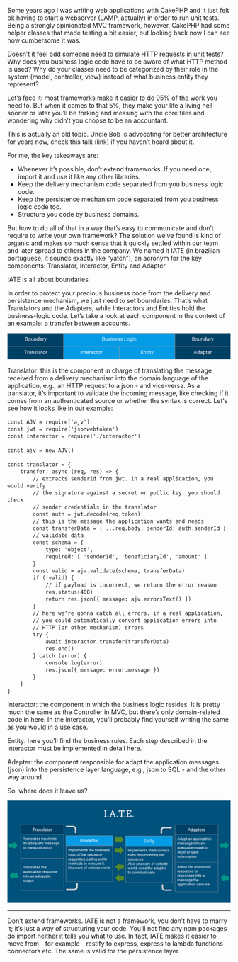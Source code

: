 Some years ago I was writing web applications with CakePHP and it just felt ok having to start a webserver (LAMP, actually) in order to run unit tests. Being a strongly opinionated MVC framework, however, CakePHP had some helper classes that made testing a bit easier, but looking back now I can see how cumbersome it was.

Doesn’t it feel odd someone need to simulate HTTP requests in unit tests? Why does you business logic code have to be aware of what HTTP method is used? Why do your classes need to be categorized by their role in the system (model, controller, view) instead of what business entity they represent?

Let’s face it: most frameworks make it easier to do 95% of the work you need to. But when it comes to that 5%, they make your life a living hell - sooner or later you’ll be forking and messing with the core files and wondering why didn’t you choose to be an accountant.

This is actually an old topic. Uncle Bob is advocating for better architecture for years now, check this talk (link) if you haven’t heard about it.

For me, the key takeaways are:

* Whenever it’s possible, don’t extend frameworks. If you need one, import it and use it like any other libraries.
* Keep the delivery mechanism code separated from you business logic code.
* Keep the persistence mechanism code separated from you business logic code too.
* Structure you code by business domains.

But how to do all of that in a way that’s easy to communicate and don’t require to write your own framework? The solution we’ve found is kind of organic and makes so much sense that it quickly settled within our team and later spread to others in the company. We named it IATE (in brazilian portuguese, it sounds exactly like “yatch”), an acronym for the key components: Translator, Interactor, Entity and Adapter.

IATE is all about boundaries

In order to protect your precious business code from the delivery and persistence mechanism, we just need to set boundaries. That’s what Translators and the Adapters, while Interactors and Entities hold the business-logic code. Let’s take a look at each component in the context of an example: a transfer between accounts.

![iate scheme](https://github.com/afmeirelles/iate/blob/master/img/sctructure.png)

Translator: this is the component in charge of translating the message received from a delivery mechanism into the domain language of the application, e.g., an HTTP request to a json - and vice-versa. As a translator, it’s important to validate the incoming message, like checking if it comes from an authenticated source or whether the syntax is correct. Let's see how it looks like in our example:

    const AJV = require('ajv')
    const jwt = require('jsonwebtoken')
    const interactor = require('./interactor')

    const ajv = new AJV()

    const translator = {
        transfer: async (req, res) => {
            // extracts senderId from jwt. in a real application, you would verify 
            // the signature against a secret or public key. you should check
            // sender credentials in the translator
            const auth = jwt.decode(req.token)
            // this is the message the application wants and needs
            const transferData = { ...req.body, senderId: auth.senderId }
            // validate data
            const schema = {
                type: 'object',
                required: [ 'senderId', 'beneficiaryId', 'amount' ]
            }
            const valid = ajv.validate(schema, transferData)
            if (!valid) {
                // if payload is incorrect, we return the error reason
                res.status(400)
                return res.json({ message: ajv.errorsText() })
            }
            // here we're gonna catch all errors. in a real application,
            // you could automatically convert application errors into
            // HTTP (or other mechanism) errors
            try {
                await interactor.transfer(transferData)
                res.end()
            } catch (error) {
                console.log(error)
                res.json({ message: error.message })
            }
        }
    }

Interactor: the component in which the business logic resides. It is pretty much the same as the Controller in MVC, but there’s only domain-related code in here. In the interactor, you’ll probably find yourself writing the same as you would in a use case.

Entity: here you’ll find the business rules. Each step described in the interactor must be implemented in detail here.

Adapter: the component responsible for adapt the application messages (json) into the persistence layer language, e.g., json to SQL - and the other way around.

So, where does it leave us?

![iate scheme](https://github.com/afmeirelles/iate/blob/master/img/iate.png)






-------
Don’t extend frameworks.
IATE is not a framework, you don’t have to marry it; it’s just a way of structuring your code. You’ll not find any npm packages do import neither it tells you what to use. In fact, IATE makes it easier to move from - for example - restify to express, express to lambda functions connectors etc. The same is valid for the persistence layer.







